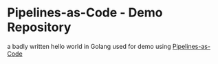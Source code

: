 # Pipelines-as-Code - Demo Repository

a badly written hello world in Golang used for demo using [Pipelines-as-Code](https://pipelinesascode.com)